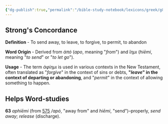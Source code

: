 ```yaml
---
{"dg-publish":true,"permalink":"/bible-study-notebook/lexicons/greek/g863-aphiemi/","tags":["Greek/G863-aphiémi"],"created":"2025-06-02T23:40:12.186-04:00","updated":"2025-06-02T20:08:11.146-04:00"}
---
```



## Strong's Concordance

**Definition** - To send away, to leave, to forgive, to permit, to abandon

**Word Origin** - Derived from *ἀπό* (*apo*, meaning "*from*") and *ἵημι* (*hiēmi*, meaning "*to send*" or "*to let go*").

**Usage** - The term *ἀφίημι* is used in various contexts in the New Testament, often translated as "*forgive*" in the context of sins or debts, **"*leave*" in the context of departing or abandoning**, and "*permit*" in the context of allowing something to happen.

## Helps Word-studies

**63** *aphíēmi* (from [575](https://biblehub.com/greek/575.htm) */apó*, "away from" and *hiēmi*, "send")–properly, *send away*; *release* (discharge).
